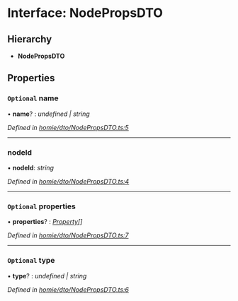 # Interface: NodePropsDTO

## Hierarchy

* **NodePropsDTO**

## Properties

### `Optional` name

• **name**? : *undefined | string*

*Defined in [homie/dto/NodePropsDTO.ts:5](https://github.com/AlejandroHerr/homieiot.ts/blob/188cbb7/src/homie/dto/NodePropsDTO.ts#L5)*

___

###  nodeId

• **nodeId**: *string*

*Defined in [homie/dto/NodePropsDTO.ts:4](https://github.com/AlejandroHerr/homieiot.ts/blob/188cbb7/src/homie/dto/NodePropsDTO.ts#L4)*

___

### `Optional` properties

• **properties**? : *[Property](../classes/property.md)[]*

*Defined in [homie/dto/NodePropsDTO.ts:7](https://github.com/AlejandroHerr/homieiot.ts/blob/188cbb7/src/homie/dto/NodePropsDTO.ts#L7)*

___

### `Optional` type

• **type**? : *undefined | string*

*Defined in [homie/dto/NodePropsDTO.ts:6](https://github.com/AlejandroHerr/homieiot.ts/blob/188cbb7/src/homie/dto/NodePropsDTO.ts#L6)*
